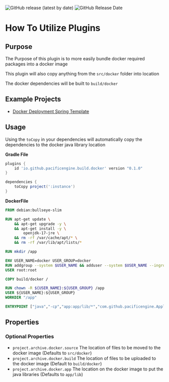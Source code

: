 ![GitHub release (latest by date)](https://img.shields.io/github/v/release/PacificEngine/build?style=flat-square)
![GitHub Release Date](https://img.shields.io/github/release-date/PacificEngine/build?label=last%20release&style=flat-square)

# How To Utilize Plugins
## Purpose
The Purpose of this plugin is to more easily bundle docker required packages into a docker image

This plugin will also copy anything from the `src/docker` folder into location

The docker dependencies will be built to `build/docker`

## Example Projects
* [Docker Deployment Spring Template](https://github.com/PacificEngine/DockerDeployment/blob/main/deployment/build.gradle)

## Usage
Using the `toCopy` in your dependencies will automatically copy the dependencies to the docker java library location

__Gradle File__
```groovy
plugins {
    id 'io.github.pacificengine.build.docker' version "0.1.0"
}

dependencies {
    toCopy project(':instance')
}
```

__DockerFile__
```Dockerfile
FROM debian:bullseye-slim

RUN apt-get update \
	&& apt-get upgrade -y \
	&& apt-get install -y \
		openjdk-17-jre \
    && rm -rf /var/cache/apt/* \
    && rm -rf /var/lib/apt/lists/*

RUN mkdir /app

ENV USER_NAME=docker USER_GROUP=docker
RUN addgroup --system $USER_NAME && adduser --system $USER_NAME --ingroup $USER_GROUP
USER root:root

COPY build/docker /

RUN chown -R ${USER_NAME}:${USER_GROUP} /app
USER ${USER_NAME}:${USER_GROUP}
WORKDIR "/app"

ENTRYPOINT ["java","-cp","app:app/lib/*","com.github.pacificengine.Application"]
```

## Properties
### Optional Properties
* `project.archive.docker.source` The location of files to be moved to the docker image (Defaults to `src/docker`)
* `project.archive.docker.build` The location of files to be uploaded to the docker image (Default to `build/docker`)
* `project.archive.docker.app` The location on the docker image to put the java libraries (Defaults to `app/lib`)